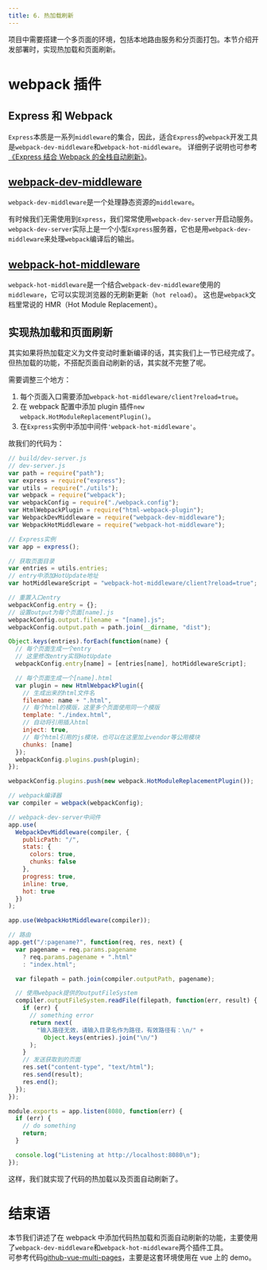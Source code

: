 ```yaml
---
title: 6. 热加载刷新
---
```


项目中需要搭建一个多页面的环境，包括本地路由服务和分页面打包。本节介绍开发部署时，实现热加载和页面刷新。

<!--more-->

# webpack 插件

## Express 和 Webpack

`Express`本质是一系列`middleware`的集合，因此，适合`Express`的`webpack`开发工具是`webpack-dev-middleware`和`webpack-hot-middleware`。
详细例子说明也可参考[《Express 结合 Webpack 的全栈自动刷新》](https://segmentfault.com/a/1190000004505747)。

## [webpack-dev-middleware](https://www.npmjs.com/package/webpack-dev-middleware)

`webpack-dev-middleware`是一个处理静态资源的`middleware`。

有时候我们无需使用到`Express`，我们常常使用`webpack-dev-server`开启动服务。
`webpack-dev-server`实际上是一个小型`Express`服务器，它也是用`webpack-dev-middleware`来处理`webpack`编译后的输出。

## [webpack-hot-middleware](https://www.npmjs.com/package/webpack-hot-middleware)

`webpack-hot-middleware`是一个结合`webpack-dev-middleware`使用的`middleware`，它可以实现浏览器的无刷新更新（`hot reload`）。
这也是`webpack`文档里常说的 HMR（Hot Module Replacement）。

## 实现热加载和页面刷新

其实如果将热加载定义为文件变动时重新编译的话，其实我们上一节已经完成了。
但热加载的功能，不搭配页面自动刷新的话，其实就不完整了呢。

需要调整三个地方：

1. 每个页面入口需要添加`webpack-hot-middleware/client?reload=true`。
2. 在 webpack 配置中添加 plugin 插件`new webpack.HotModuleReplacementPlugin()`。
3. 在`Express`实例中添加中间件`'webpack-hot-middleware'`。

故我们的代码为：

```js
// build/dev-server.js
// dev-server.js
var path = require("path");
var express = require("express");
var utils = require("./utils");
var webpack = require("webpack");
var webpackConfig = require("./webpack.config");
var HtmlWebpackPlugin = require("html-webpack-plugin");
var WebpackDevMiddleware = require("webpack-dev-middleware");
var WebpackHotMiddleware = require("webpack-hot-middleware");

// Express实例
var app = express();

// 获取页面目录
var entries = utils.entries;
// entry中添加HotUpdate地址
var hotMiddlewareScript = "webpack-hot-middleware/client?reload=true";

// 重置入口entry
webpackConfig.entry = {};
// 设置output为每个页面[name].js
webpackConfig.output.filename = "[name].js";
webpackConfig.output.path = path.join(__dirname, "dist");

Object.keys(entries).forEach(function(name) {
  // 每个页面生成一个entry
  // 这里修改entry实现HotUpdate
  webpackConfig.entry[name] = [entries[name], hotMiddlewareScript];

  // 每个页面生成一个[name].html
  var plugin = new HtmlWebpackPlugin({
    // 生成出来的html文件名
    filename: name + ".html",
    // 每个html的模版，这里多个页面使用同一个模版
    template: "./index.html",
    // 自动将引用插入html
    inject: true,
    // 每个html引用的js模块，也可以在这里加上vendor等公用模块
    chunks: [name]
  });
  webpackConfig.plugins.push(plugin);
});

webpackConfig.plugins.push(new webpack.HotModuleReplacementPlugin());

// webpack编译器
var compiler = webpack(webpackConfig);

// webpack-dev-server中间件
app.use(
  WebpackDevMiddleware(compiler, {
    publicPath: "/",
    stats: {
      colors: true,
      chunks: false
    },
    progress: true,
    inline: true,
    hot: true
  })
);

app.use(WebpackHotMiddleware(compiler));

// 路由
app.get("/:pagename?", function(req, res, next) {
  var pagename = req.params.pagename
    ? req.params.pagename + ".html"
    : "index.html";

  var filepath = path.join(compiler.outputPath, pagename);

  // 使用webpack提供的outputFileSystem
  compiler.outputFileSystem.readFile(filepath, function(err, result) {
    if (err) {
      // something error
      return next(
        "输入路径无效，请输入目录名作为路径，有效路径有：\n/" +
          Object.keys(entries).join("\n/")
      );
    }
    // 发送获取到的页面
    res.set("content-type", "text/html");
    res.send(result);
    res.end();
  });
});

module.exports = app.listen(8080, function(err) {
  if (err) {
    // do something
    return;
  }

  console.log("Listening at http://localhost:8080\n");
});
```

这样，我们就实现了代码的热加载以及页面自动刷新了。

# 结束语

本节我们讲述了在 webpack 中添加代码热加载和页面自动刷新的功能，主要使用了`webpack-dev-middleware`和`webpack-hot-middleware`两个插件工具。  
可参考代码[github-vue-multi-pages](https://github.com/godbasin/vue-multi-pages)，主要是这套环境使用在 vue 上的 demo。
